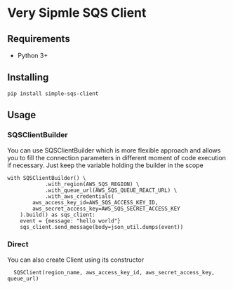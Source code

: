 # Very Sipmle SQS Client

## Requirements
- Python 3+
## Installing
`pip install simple-sqs-client`

## Usage
### SQSClientBuilder

You can use SQSClientBuilder which is more flexible approach and allows you to fill the connection parameters in different moment of code execution if necessary.
Just keep the variable holding the builder in the scope
``` 
with SQSClientBuilder() \
            .with_region(AWS_SQS_REGION) \
            .with_queue_url(AWS_SQS_QUEUE_REACT_URL) \
            .with_aws_credentials(
        aws_access_key_id=AWS_SQS_ACCESS_KEY_ID,
        aws_secret_access_key=AWS_SQS_SECRET_ACCESS_KEY
    ).build() as sqs_client:
    event = {message: "hello world"}
    sqs_client.send_message(body=json_util.dumps(event))
```

### Direct
You can also create Client using its constructor
```
  SQSClient(region_name, aws_access_key_id, aws_secret_access_key, queue_url)
```
